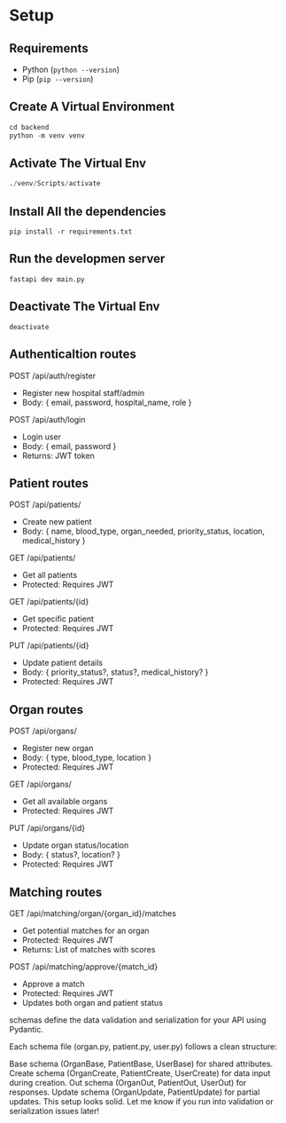 # Setup

## Requirements

- Python (`python --version`)   
- Pip (`pip --version`)

## Create A Virtual Environment

```py
cd backend
python -m venv venv
```

## Activate The Virtual Env

```py
./venv/Scripts/activate
```

## Install All the dependencies

```
pip install -r requirements.txt
```

## Run the developmen server

```
fastapi dev main.py
```

## Deactivate The Virtual Env

```
deactivate
```


## Authenticaltion routes

POST /api/auth/register

-   Register new hospital staff/admin
-   Body: { email, password, hospital_name, role }

POST /api/auth/login

-   Login user
-   Body: { email, password }
-   Returns: JWT token

## Patient routes

POST /api/patients/

-   Create new patient
-   Body: { name, blood_type, organ_needed, priority_status, location, medical_history }

GET /api/patients/

-   Get all patients
-   Protected: Requires JWT

GET /api/patients/{id}

-   Get specific patient
-   Protected: Requires JWT

PUT /api/patients/{id}

-   Update patient details
-   Body: { priority_status?, status?, medical_history? }
-   Protected: Requires JWT

## Organ routes

POST /api/organs/

-   Register new organ
-   Body: { type, blood_type, location }
-   Protected: Requires JWT

GET /api/organs/

-   Get all available organs
-   Protected: Requires JWT

PUT /api/organs/{id}

-   Update organ status/location
-   Body: { status?, location? }
-   Protected: Requires JWT

## Matching routes

GET /api/matching/organ/{organ_id}/matches

-   Get potential matches for an organ
-   Protected: Requires JWT
-   Returns: List of matches with scores

POST /api/matching/approve/{match_id}

-   Approve a match
-   Protected: Requires JWT
-   Updates both organ and patient status

schemas define the data validation and serialization for your API using Pydantic.

Each schema file (organ.py, patient.py, user.py) follows a clean structure:

Base schema (OrganBase, PatientBase, UserBase) for shared attributes.
Create schema (OrganCreate, PatientCreate, UserCreate) for data input during creation.
Out schema (OrganOut, PatientOut, UserOut) for responses.
Update schema (OrganUpdate, PatientUpdate) for partial updates.
This setup looks solid. Let me know if you run into validation or serialization issues later!
